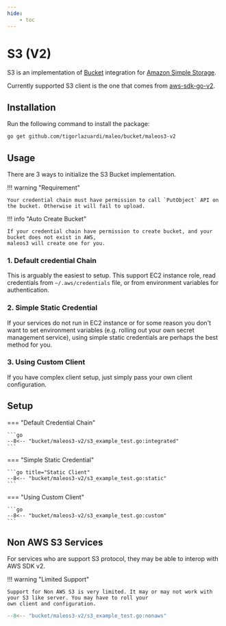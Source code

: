 ```yaml
---
hide:
    - toc
---
```


# S3 (V2)

S3 is an implementation of [Bucket](./index.md) integration for [Amazon Simple Storage](https://aws.amazon.com/s3/).

Currently supported S3 client is the one that comes from
[aws-sdk-go-v2](https://aws.github.io/aws-sdk-go-v2/docs/getting-started/).

## Installation

Run the following command to install the package:

```bash
go get github.com/tigorlazuardi/maleo/bucket/maleos3-v2
```

## Usage

There are 3 ways to initialize the S3 Bucket implementation.

!!! warning "Requirement"

    Your credential chain must have permission to call `PutObject` API on the bucket. Otherwise it will fail to upload.

!!! info "Auto Create Bucket"

    If your credential chain have permission to create bucket, and your bucket does not exist in AWS,
    maleos3 will create one for you.

### 1. Default credential Chain

This is arguably the easiest to setup. This support EC2 instance role, read credentials from `~/.aws/credentials` file,
or from environment variables for authentication.

### 2. Simple Static Credential

If your services do not run in EC2 instance or for some reason you don't want to set environment variables (e.g. rolling
out your own secret management service), using simple static credentials are perhaps the best method for you.

### 3. Using Custom Client

If you have complex client setup, just simply pass your own client configuration.

## Setup

=== "Default Credential Chain"

    ```go
    --8<-- "bucket/maleos3-v2/s3_example_test.go:integrated"
    ```

=== "Simple Static Credential"

    ```go title="Static Client"
    --8<-- "bucket/maleos3-v2/s3_example_test.go:static"
    ```

=== "Using Custom Client"

    ```go
    --8<-- "bucket/maleos3-v2/s3_example_test.go:custom"
    ```

## Non AWS S3 Services

For services who are support S3 protocol, they may be able to interop with AWS SDK v2.

!!! warning "Limited Support"

    Support for Non AWS S3 is very limited. It may or may not work with your S3 like server. You may have to roll your
    own client and configuration.

```go title="Non AWS Service"
--8<-- "bucket/maleos3-v2/s3_example_test.go:nonaws"
```
